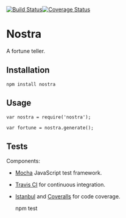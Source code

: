 [![Build Status](https://travis-ci.org/hillscottc/nostra.svg?branch=master)](https://travis-ci.org/hillscottc/nostra)[![Coverage Status](https://coveralls.io/repos/hillscottc/nostra/badge.svg?branch=master&service=github)](https://coveralls.io/github/hillscottc/nostra?branch=master)

Nostra
=========

A fortune teller.


## Installation

    npm install nostra

## Usage

    var nostra = require('nostra');

    var fortune = nostra.generate();
  
## Tests

Components:
- [Mocha](https://mochajs.org/) JavaScript test framework.
- [Travis CI](https://travis-ci.org/) for continuous integration.
- [Istanbul](http://gotwarlost.github.io/istanbul/) and [Coveralls](https://coveralls.io/) for code coverage.

    npm test
    
